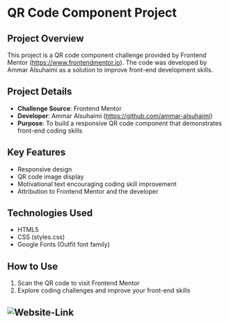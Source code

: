# QR Code Component Project

## Project Overview
This project is a QR code component challenge provided by Frontend Mentor (https://www.frontendmentor.io). The code was developed by Ammar Alsuhaimi as a solution to improve front-end development skills.

## Project Details
- **Challenge Source**: Frontend Mentor
- **Developer**: Ammar Alsuhaimi (https://github.com/ammar-alsuhaimi)
- **Purpose**: To build a responsive QR code component that demonstrates front-end coding skills

## Key Features
- Responsive design
- QR code image display
- Motivational text encouraging coding skill improvement
- Attribution to Frontend Mentor and the developer

## Technologies Used
- HTML5
- CSS (styles.css)
- Google Fonts (Outfit font family)

## How to Use
1. Scan the QR code to visit Frontend Mentor
2. Explore coding challenges and improve your front-end skills

## ![Website-Link]()
